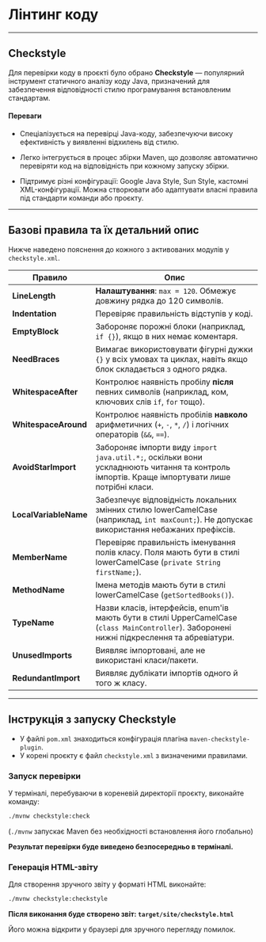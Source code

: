 # Лінтинг коду
------ -
## Checkstyle

Для перевірки коду в проєкті було обрано **Checkstyle** — популярний інструмент статичного аналізу коду Java, призначений
для забезпечення відповідності стилю програмування встановленим стандартам.

#### Переваги
- Спеціалізується на перевірці Java-коду, забезпечуючи високу ефективність у виявленні відхилень від стилю.


- Легко інтегрується в процес збірки Maven, що дозволяє автоматично перевіряти код на відповідність при кожному запуску збірки.


- Підтримує різні конфігурації: Google Java Style, Sun Style, кастомні XML-конфігурації. Можна створювати або адаптувати власні правила під стандарти команди або проєкту.


---

## Базові правила та їх детальний опис

Нижче наведено пояснення до кожного з активованих модулів у `checkstyle.xml`.


| **Правило**           | **Опис**                                                                                                                                     |
|-----------------------|----------------------------------------------------------------------------------------------------------------------------------------------|
| **LineLength**        | **Налаштування**: `max = 120`. Обмежує довжину рядка до 120 символів.                                                                        |
| **Indentation**       | Перевіряє правильність відступів у коді.                                                                                                     |
| **EmptyBlock**        | Забороняє порожні блоки (наприклад, `if {}`), якщо в них немає коментаря.                                                                    |
| **NeedBraces**        | Вимагає використовувати фігурні дужки `{}` у всіх умовах та циклах, навіть якщо блок складається з одного рядка.                             |
| **WhitespaceAfter**   | Контролює наявність пробілу **після** певних символів (наприклад, ком, ключових слів `if`, `for` тощо).                                      |
| **WhitespaceAround**  | Контролює наявність пробілів **навколо** арифметичних (`+`, `-`, `*`, `/`) і логічних операторів (`&&`, `==`).                               |                                  ||
| **AvoidStarImport**   | Забороняє імпорти виду `import java.util.*;`, оскільки вони ускладнюють читання та контроль імпортів. Краще імпортувати лише потрібні класи. |
| **LocalVariableName** | Забезпечує відповідність локальних змінних стилю lowerCamelCase (наприклад, `int maxCount;`). Не допускає використання небажаних префіксів.  |
| **MemberName**        | Перевіряє правильність іменування полів класу. Поля мають бути в стилі lowerCamelCase (`private String firstName;`).                         |
| **MethodName**        | Імена методів мають бути в стилі lowerCamelCase (`getSortedBooks()`).                                                                        |
| **TypeName**          | Назви класів, інтерфейсів, enum'ів мають бути в стилі UpperCamelCase (`class MainController`). Заборонені нижні підкреслення та абревіатури. |
| **UnusedImports**     | Виявляє імпортовані, але не використані класи/пакети.                                                                                        |
| **RedundantImport**   | Виявляє дублікати імпортів одного й того ж класу.                                                                                            |

---

## Інструкція з запуску Checkstyle

- У файлі `pom.xml` знаходиться конфігурація плагіна `maven-checkstyle-plugin`.
- У корені проєкту є файл `checkstyle.xml` з визначеними правилами.

### Запуск перевірки
У терміналі, перебуваючи в кореневій директорії проєкту, виконайте команду:


```bash
./mvnw checkstyle:check
```
(`./mvnw` запускає Maven без
необхідності встановлення його глобально)

**Результат перевірки буде виведено безпосередньо в терміналі.**


### Генерація HTML-звіту

Для створення зручного звіту у форматі HTML виконайте:
```bash
./mvnw checkstyle:checkstyle
```
**Після виконання буде створено звіт: `target/site/checkstyle.html`**


Його можна відкрити у браузері для зручного перегляду помилок.

